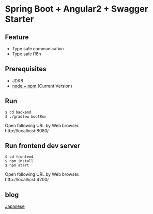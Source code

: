 # Spring Boot + Angular2 + Swagger Starter

## Feature

* Type safe communication
* Type safe i18n

## Prerequisites

* JDK8
* [node + npm](https://nodejs.org/) (Current Version)

## Run

```
$ cd backend
$ ./gradlew bootRun
```
Open following URL by Web browser.  
http://localhost:8080/

## Run frontend dev server

```
$ cd frontend
$ npm install
$ npm start
```

Open following URL by Web browser.  
http://localhost:4200/

## blog

[Japanese](http://tc.hatenablog.com/entry/2017/01/02/185917)

